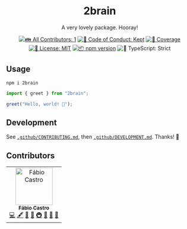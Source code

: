 <h1 align="center">2brain</h1>

<p align="center">
	A very lovely package.
	Hooray!
</p>

<p align="center">
	<!-- prettier-ignore-start -->
	<!-- ALL-CONTRIBUTORS-BADGE:START - Do not remove or modify this section -->
	<a href="#contributors" target="_blank"><img alt="👪 All Contributors: 1" src="https://img.shields.io/badge/%F0%9F%91%AA_all_contributors-1-21bb42.svg" /></a>
<!-- ALL-CONTRIBUTORS-BADGE:END -->
	<!-- prettier-ignore-end -->
	<a href="https://github.com/fabcstro/2brain/blob/main/.github/CODE_OF_CONDUCT.md" target="_blank"><img alt="🤝 Code of Conduct: Kept" src="https://img.shields.io/badge/%F0%9F%A4%9D_code_of_conduct-kept-21bb42" /></a>
	<a href="https://codecov.io/gh/fabcstro/2brain" target="_blank"><img alt="🧪 Coverage" src="https://img.shields.io/codecov/c/github/fabcstro/2brain?label=%F0%9F%A7%AA%20coverage" /></a>
	<a href="https://github.com/fabcstro/2brain/blob/main/LICENSE.md" target="_blank"><img alt="📝 License: MIT" src="https://img.shields.io/badge/%F0%9F%93%9D_license-MIT-21bb42.svg" /></a>
	<a href="http://npmjs.com/package/2brain" target="_blank"><img alt="📦 npm version" src="https://img.shields.io/npm/v/2brain?color=21bb42&label=%F0%9F%93%A6%20npm" /></a>
	<img alt="💪 TypeScript: Strict" src="https://img.shields.io/badge/%F0%9F%92%AA_typescript-strict-21bb42.svg" />
</p>

## Usage

```shell
npm i 2brain
```

```ts
import { greet } from "2brain";

greet("Hello, world! 💖");
```

## Development

See [`.github/CONTRIBUTING.md`](./.github/CONTRIBUTING.md), then [`.github/DEVELOPMENT.md`](./.github/DEVELOPMENT.md).
Thanks! 💖

## Contributors

<!-- spellchecker: disable -->
<!-- ALL-CONTRIBUTORS-LIST:START - Do not remove or modify this section -->
<!-- prettier-ignore-start -->
<!-- markdownlint-disable -->
<table>
  <tbody>
    <tr>
      <td align="center"><a href="https://linkedin.com/in/fabcstro"><img src="https://avatars.githubusercontent.com/u/23401350?v=4?s=100" width="100px;" alt="Fábio Castro"/><br /><sub><b>Fábio Castro</b></sub></a><br /><a href="https://github.com/fabcstro/2brain/commits?author=fabcstro" title="Code">💻</a> <a href="#content-fabcstro" title="Content">🖋</a> <a href="https://github.com/fabcstro/2brain/commits?author=fabcstro" title="Documentation">📖</a> <a href="#ideas-fabcstro" title="Ideas, Planning, & Feedback">🤔</a> <a href="#infra-fabcstro" title="Infrastructure (Hosting, Build-Tools, etc)">🚇</a> <a href="#maintenance-fabcstro" title="Maintenance">🚧</a> <a href="#projectManagement-fabcstro" title="Project Management">📆</a> <a href="#tool-fabcstro" title="Tools">🔧</a></td>
    </tr>
  </tbody>
</table>

<!-- markdownlint-restore -->
<!-- prettier-ignore-end -->

<!-- ALL-CONTRIBUTORS-LIST:END -->
<!-- spellchecker: enable -->
